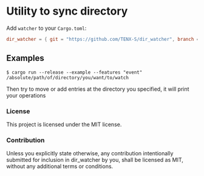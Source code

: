 # Utility to sync directory

Add `watcher` to your `Cargo.toml`:
```toml
dir_watcher = { git = "https://github.com/TENX-S/dir_watcher", branch = "main" }
```
## Examples

```shell
$ cargo run --release --example --features "event" /absolute/path/of/directory/you/want/to/watch
```

Then try to move or add entries at the directory you specified, it will print your operations

### License

This project is licensed under the MIT license.

### Contribution

Unless you explicitly state otherwise, any contribution intentionally submitted for inclusion in dir_watcher by you, shall be licensed as MIT, without any additional terms or conditions.
